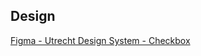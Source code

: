 <!-- markdownlint-disable first-line-h1 -->

## Design

[Figma - Utrecht Design System - Checkbox](https://www.figma.com/file/msb3CfQBefPoruqNQ968Zh/Utrecht-Design-System?node-id=302%3A3302)
